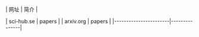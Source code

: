 | 网址			| 简介		|

| sci-hub.se 		| papers 	|
| arxiv.org 		| papers 	|
|-----------------------|---------------|